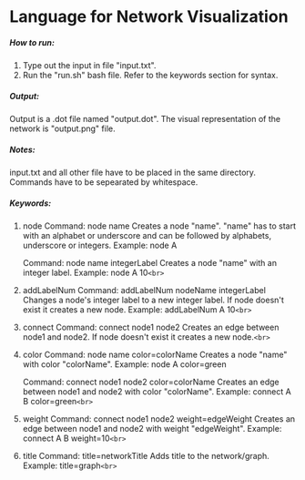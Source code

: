 # Language for Network Visualization

##### How to run:

1. Type out the input in file "input.txt".
2. Run the "run.sh" bash file.
   Refer to the keywords section for syntax.

##### Output:
Output is a .dot file named "output.dot".
The visual representation of the network is "output.png" file.

##### Notes:
input.txt and all other file have to be placed in the same directory.
Commands have to be sepearated by whitespace.

##### Keywords:

1. node
   Command: node name
   Creates a node "name". "name" has to start with an alphabet or underscore and can be followed by alphabets, underscore or integers.
   Example: node A

   Command: node name integerLabel
   Creates a node "name" with an integer label.
   Example: node A 10`<br>`
2. addLabelNum
   Command: addLabelNum nodeName integerLabel
   Changes a node's integer label to a new integer label. If node doesn't exist it creates a new node.
   Example: addLabelNum A 10`<br>`
3. connect
   Command: connect node1 node2
   Creates an edge between node1 and node2. If node doesn't exist it creates a new node.`<br>`
4. color
   Command: node name color=colorName
   Creates a node "name" with color "colorName".
   Example: node A color=green

   Command: connect node1 node2 color=colorName
   Creates an edge between node1 and node2 with color "colorName".
   Example: connect A B color=green`<br>`
5. weight
   Command: connect node1 node2 weight=edgeWeight
   Creates an edge between node1 and node2 with weight "edgeWeight".
   Example: connect A B weight=10`<br>`
6. title
   Command: title=networkTitle
   Adds title to the network/graph.
   Example: title=graph`<br>`
